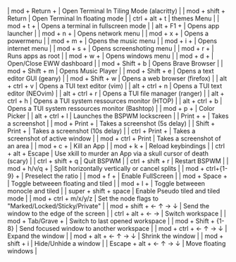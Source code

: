 |  mod    +  Return      +           |  Open Terminal In Tiling Mode (alacritty)                        |
|  mod    +  shift       +  Return   |  Open Terminal In floating mode                                  |
|  ctrl   +  alt         +  t        |  themes Menu                                                     |
|  mod    +  t           +           |  Opens a terminal in fullscreen mode                             |
|  alt    +  F1          +           |  Opens app launcher                                              |
|  mod    +  n           +           |  Opens network menu                                              |
|  mod    +  x           +           |  Opens a powermenu                                               |
|  mod    +  m           +           |  Opens the music menu                                            |
|  mod    +  i           +           |  Opens internet menu                                             |
|  mod    +  s           +           |  Opens screenshoting menu                                        |
|  mod    +  r           +           |  Runs apps as root                                               |
|  mod    +  w           +           |  Opens windows menu                                              |
|  mod    +  d           +           |  Open/Close EWW dashboard                                        |
|  mod    +  Shift       +  b        |  Opens Brave Browser                                             |
|  mod    +  Shift       +  m        |  Opens Music Player                                              |
|  mod    +  Shift       +  e        |  Opens a text editor GUI (geany)                                 |
|  mod    +  Shift       +  w        |  Opens a web browser (firefox)                                   |
|  alt    +  ctrl        +  v        |  Opens a TUI text editor (vim)                                   |
|  alt    +  ctrl        +  n        |  Opens a TUI text editor (NEOvim)                                |
|  alt    +  ctrl        +  r        |  Opens a TUI file manager (ranger)                               |
|  alt    +  ctrl        +  h        |  Opens a TUI system ressources monitor (HTOP)                    |
|  alt    +  ctrl        +  b        |  Opens a TUI system ressources monitor (Bashtop)                 |
|  mod    +  p           +           |  Color Picker                                                    |
|  alt    +  ctrl        +  l        |  Launches the BSPWM lockscreen                                   |
|  Print  +              +           |  Takes a screenshot                                              |
|  mod    +  Print       +           |  Takes a screenshot (5s delay)                                   |
|  Shift  +  Print       +           |  Takes a screenshot (10s delay)                                  |
|  ctrl   +  Print       +           |  Takes a screenshot of active window                             |
|  mod    +  ctrl        +  Print    |  Takes a screenshot of an area                                   |
|  mod    +  c           +           |  Kill an App                                                     |
|  mod    +  k           +           |  Reload keybindings                                              |
|  ctrl   +  alt         +  Escape   |  Use xkill to murder an App via a skull cursor of death (scary)  |
|  ctrl   +  shift       +  q        |  Quit BSPWM                                                      |
|  ctrl   +  shift       +  r        |  Restart BSPWM                                                   |
|  mod    +  h/v/q       +           |  Split horizontally vertically or cancel splits                  |
|  mod    +  ctrl+{1-9}  +           |  Preselect the ratio                                             |
|  mod    +  f           +           |  Enable FullScreen                                               |
|  mod    +  Space       +           |  Toggle betweeen floating and tiled                              |
|  mod    +  l           +           |  Toggle betweeen monocle and tiled                               |
|  super  +  shift       +  space    |  Enable Pseudo tiled and tiled mode                              |
|  mod    +  ctrl        +  m/x/y/z  |  Set the node flags to "Marked/Locked/Sticky/Private"            |
|  mod    +  shift       +  ← ↑ → ↓  |  Send the window to the edge of the screen                       |
|  ctrl   +  alt         +  ← →      |  Switch workspace                                                |
|  mod    +  Tab/Grave   +           |  Switch to last opened workspace                                 |
|  mod    +  Shift       +  {1-8}    |  Send focused window to another workspace                        |
|  mod    +  ctrl        +  ← ↑ → ↓  |  Expand the window                                               |
|  mod    +  alt         +  ← ↑ → ↓  |  Shrink the window                                               |
|  mod    +  shift       +  i        |  Hide/Unhide a window                                            |
|  Escape +  alt         + ← ↑ → ↓   |  Move floating windows                                           |
